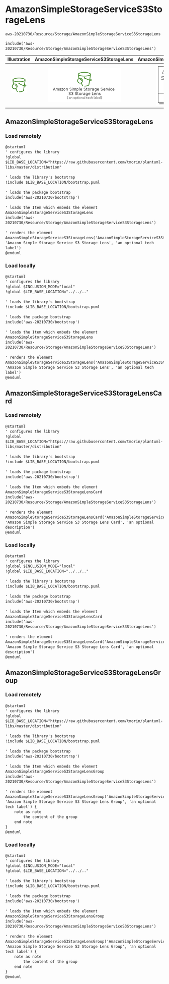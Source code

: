 # AmazonSimpleStorageServiceS3StorageLens


```text
aws-20210730/Resource/Storage/AmazonSimpleStorageServiceS3StorageLens
```

```text
include('aws-20210730/Resource/Storage/AmazonSimpleStorageServiceS3StorageLens')
```



| Illustration | AmazonSimpleStorageServiceS3StorageLens | AmazonSimpleStorageServiceS3StorageLensCard | AmazonSimpleStorageServiceS3StorageLensGroup |
| :---: | :---: | :---: | :---: |
| ![illustration for Illustration](../../../aws-20210730/Resource/Storage/AmazonSimpleStorageServiceS3StorageLens.png) | ![illustration for AmazonSimpleStorageServiceS3StorageLens](../../../aws-20210730/Resource/Storage/AmazonSimpleStorageServiceS3StorageLens.Local.png) | ![illustration for AmazonSimpleStorageServiceS3StorageLensCard](../../../aws-20210730/Resource/Storage/AmazonSimpleStorageServiceS3StorageLensCard.Local.png) | ![illustration for AmazonSimpleStorageServiceS3StorageLensGroup](../../../aws-20210730/Resource/Storage/AmazonSimpleStorageServiceS3StorageLensGroup.Local.png) |




## AmazonSimpleStorageServiceS3StorageLens

### Load remotely
```plantuml
@startuml
' configures the library
!global $LIB_BASE_LOCATION="https://raw.githubusercontent.com/tmorin/plantuml-libs/master/distribution"

' loads the library's bootstrap
!include $LIB_BASE_LOCATION/bootstrap.puml

' loads the package bootstrap
include('aws-20210730/bootstrap')

' loads the Item which embeds the element AmazonSimpleStorageServiceS3StorageLens
include('aws-20210730/Resource/Storage/AmazonSimpleStorageServiceS3StorageLens')

' renders the element
AmazonSimpleStorageServiceS3StorageLens('AmazonSimpleStorageServiceS3StorageLens', 'Amazon Simple Storage Service S3 Storage Lens', 'an optional tech label')
@enduml
```

### Load locally
```plantuml
@startuml
' configures the library
!global $INCLUSION_MODE="local"
!global $LIB_BASE_LOCATION="../../.."

' loads the library's bootstrap
!include $LIB_BASE_LOCATION/bootstrap.puml

' loads the package bootstrap
include('aws-20210730/bootstrap')

' loads the Item which embeds the element AmazonSimpleStorageServiceS3StorageLens
include('aws-20210730/Resource/Storage/AmazonSimpleStorageServiceS3StorageLens')

' renders the element
AmazonSimpleStorageServiceS3StorageLens('AmazonSimpleStorageServiceS3StorageLens', 'Amazon Simple Storage Service S3 Storage Lens', 'an optional tech label')
@enduml
```

## AmazonSimpleStorageServiceS3StorageLensCard

### Load remotely
```plantuml
@startuml
' configures the library
!global $LIB_BASE_LOCATION="https://raw.githubusercontent.com/tmorin/plantuml-libs/master/distribution"

' loads the library's bootstrap
!include $LIB_BASE_LOCATION/bootstrap.puml

' loads the package bootstrap
include('aws-20210730/bootstrap')

' loads the Item which embeds the element AmazonSimpleStorageServiceS3StorageLensCard
include('aws-20210730/Resource/Storage/AmazonSimpleStorageServiceS3StorageLens')

' renders the element
AmazonSimpleStorageServiceS3StorageLensCard('AmazonSimpleStorageServiceS3StorageLensCard', 'Amazon Simple Storage Service S3 Storage Lens Card', 'an optional description')
@enduml
```

### Load locally
```plantuml
@startuml
' configures the library
!global $INCLUSION_MODE="local"
!global $LIB_BASE_LOCATION="../../.."

' loads the library's bootstrap
!include $LIB_BASE_LOCATION/bootstrap.puml

' loads the package bootstrap
include('aws-20210730/bootstrap')

' loads the Item which embeds the element AmazonSimpleStorageServiceS3StorageLensCard
include('aws-20210730/Resource/Storage/AmazonSimpleStorageServiceS3StorageLens')

' renders the element
AmazonSimpleStorageServiceS3StorageLensCard('AmazonSimpleStorageServiceS3StorageLensCard', 'Amazon Simple Storage Service S3 Storage Lens Card', 'an optional description')
@enduml
```

## AmazonSimpleStorageServiceS3StorageLensGroup

### Load remotely
```plantuml
@startuml
' configures the library
!global $LIB_BASE_LOCATION="https://raw.githubusercontent.com/tmorin/plantuml-libs/master/distribution"

' loads the library's bootstrap
!include $LIB_BASE_LOCATION/bootstrap.puml

' loads the package bootstrap
include('aws-20210730/bootstrap')

' loads the Item which embeds the element AmazonSimpleStorageServiceS3StorageLensGroup
include('aws-20210730/Resource/Storage/AmazonSimpleStorageServiceS3StorageLens')

' renders the element
AmazonSimpleStorageServiceS3StorageLensGroup('AmazonSimpleStorageServiceS3StorageLensGroup', 'Amazon Simple Storage Service S3 Storage Lens Group', 'an optional tech label') {
    note as note
        the content of the group
    end note
}
@enduml
```

### Load locally
```plantuml
@startuml
' configures the library
!global $INCLUSION_MODE="local"
!global $LIB_BASE_LOCATION="../../.."

' loads the library's bootstrap
!include $LIB_BASE_LOCATION/bootstrap.puml

' loads the package bootstrap
include('aws-20210730/bootstrap')

' loads the Item which embeds the element AmazonSimpleStorageServiceS3StorageLensGroup
include('aws-20210730/Resource/Storage/AmazonSimpleStorageServiceS3StorageLens')

' renders the element
AmazonSimpleStorageServiceS3StorageLensGroup('AmazonSimpleStorageServiceS3StorageLensGroup', 'Amazon Simple Storage Service S3 Storage Lens Group', 'an optional tech label') {
    note as note
        the content of the group
    end note
}
@enduml
```

